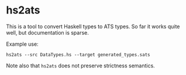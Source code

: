 # hs2ats

This is a tool to convert Haskell types to ATS types. So far it works quite
well, but documentation is sparse.

Example use:

```
hs2ats --src DataTypes.hs --target generated_types.sats
```

Note also that `hs2ats` does not preserve strictness semantics.
